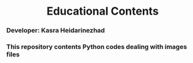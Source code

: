 <h1 align="center">Educational Contents</h1>

### Developer: Kasra Heidarinezhad

### This repository contents Python codes dealing with images files
